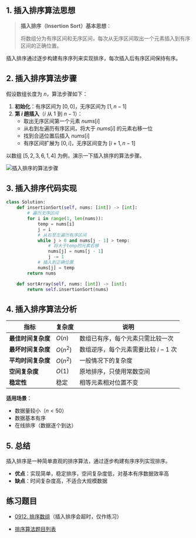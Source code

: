 ## 1. 插入排序算法思想

> **插入排序（Insertion Sort）基本思想**：
>
> 将数组分为有序区间和无序区间，每次从无序区间取出一个元素插入到有序区间的正确位置。

插入排序通过逐步构建有序序列来实现排序，每次插入后有序区间保持有序。

## 2. 插入排序算法步骤

假设数组长度为 $n$，算法步骤如下：

1. **初始化**：有序区间为 $[0, 0]$，无序区间为 $[1, n - 1]$
2. **第 $i$ 趟插入**（$i$ 从 $1$ 到 $n - 1$）：
   - 取出无序区间第一个元素 $nums[i]$
   - 从右到左遍历有序区间，将大于 $nums[i]$ 的元素右移一位
   - 找到合适位置后插入 $nums[i]$
   - 有序区间扩展为 $[0, i]$，无序区间变为 $[i + 1, n - 1]$


以数组 $[5, 2, 3, 6, 1, 4]$ 为例，演示一下插入排序的算法步骤。

![插入排序的算法步骤](http://qcdn.itcharge.cn/images/20230816175619.png)

## 3. 插入排序代码实现

```python
class Solution:
    def insertionSort(self, nums: [int]) -> [int]:
        # 遍历无序区间
        for i in range(1, len(nums)):
            temp = nums[i]
            j = i
            # 从右至左遍历有序区间
            while j > 0 and nums[j - 1] > temp:
                # 将大于temp的元素右移
                nums[j] = nums[j - 1]
                j -= 1
            # 插入到正确位置
            nums[j] = temp
        return nums

    def sortArray(self, nums: [int]) -> [int]:
        return self.insertionSort(nums)
```

## 4. 插入排序算法分析

| 指标 | 复杂度 | 说明 |
|------|--------|------|
| **最佳时间复杂度** | $O(n)$ | 数组已有序，每个元素只需比较一次 |
| **最坏时间复杂度** | $O(n^2)$ | 数组逆序，每个元素需要比较 $i-1$ 次 |
| **平均时间复杂度** | $O(n^2)$ | 一般情况下的复杂度 |
| **空间复杂度** | $O(1)$ | 原地排序，只使用常数空间 |
| **稳定性** | 稳定 | 相等元素相对位置不变 |

**适用场景**：

- 数据量较小（$n < 50$）
- 数据基本有序
- 在线排序（数据逐个到达）

## 5. 总结

插入排序是一种简单直观的排序算法，通过逐步构建有序序列实现排序。

- **优点**：实现简单，稳定排序，空间复杂度低，对基本有序数据效率高
- **缺点**：时间复杂度高，不适合大规模数据


## 练习题目

- [0912. 排序数组](https://github.com/ITCharge/AlgoNote/tree/main/docs/solutions/0900-0999/sort-an-array.md)（插入排序会超时，仅作练习）

- [排序算法题目列表](https://github.com/ITCharge/AlgoNote/tree/main/docs/00_preface/00_06_categories_list.md#%E6%8E%92%E5%BA%8F%E7%AE%97%E6%B3%95%E9%A2%98%E7%9B%AE)